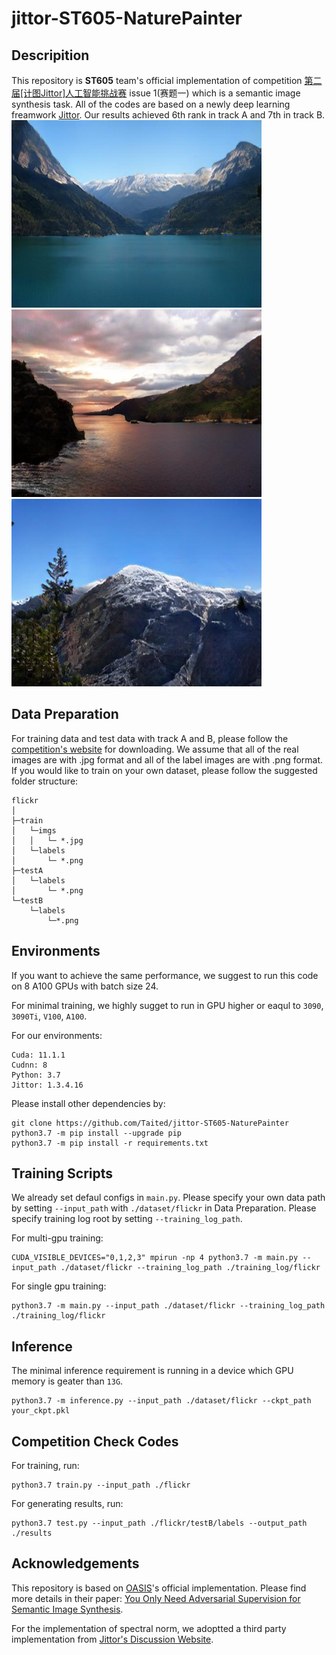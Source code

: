 # jittor-ST605-NaturePainter
## Descripition
This repository is **ST605** team's official implementation of competition [第二届\[计图Jittor\]人工智能挑战赛](https://www.educoder.net/competitions/index/Jittor-3) issue 1(赛题一) which is a semantic image synthesis task. All of the codes are based on a newly deep learning freamwork [Jittor](https://cg.cs.tsinghua.edu.cn/jittor/).  Our results achieved 6th rank in track A and 7th in track B.
<img src="./selects/6763885_1e1de3595e_b.jpg" width="400px"> <img src="./selects/4938686252_5f8e828799_b.jpg" width="400px"> <img src="./selects/26073140953_c90b711711_b.jpg" width="400px">

## Data Preparation
For training data and test data with track A and B, please follow the [competition's website](https://www.educoder.net/competitions/index/Jittor-3) for downloading. We assume that all of the real images are with .jpg format and all of the label images are with .png format. If you would like to train on your own dataset, please follow the suggested folder structure:
```
flickr
│
├─train
│   └─imgs
│   │   └─ *.jpg
│   └─labels
│       └─ *.png
├─testA
│   └─labels
│       └─ *.png
└─testB
    └─labels
        └─*.png
```
## Environments
If you want to achieve the same performance, we suggest to run this code on 8 A100 GPUs with batch size 24. 

For minimal training, we highly sugget to run in GPU higher or eaqul to `3090`, `3090Ti`, `V100`, `A100`.

For our environments:
```
Cuda: 11.1.1
Cudnn: 8
Python: 3.7
Jittor: 1.3.4.16
```
Please install other dependencies by:
```
git clone https://github.com/Taited/jittor-ST605-NaturePainter
python3.7 -m pip install --upgrade pip
python3.7 -m pip install -r requirements.txt
```
## Training Scripts
We already set defaul configs in `main.py`. Please specify your own data path by setting `--input_path` with `./dataset/flickr` in Data Preparation. Please specify training log root by setting `--training_log_path`. 

For multi-gpu training:
```
CUDA_VISIBLE_DEVICES="0,1,2,3" mpirun -np 4 python3.7 -m main.py --input_path ./dataset/flickr --training_log_path ./training_log/flickr
```

For single gpu training:
```
python3.7 -m main.py --input_path ./dataset/flickr --training_log_path ./training_log/flickr
```

## Inference
The minimal inference requirement is running in a device which GPU memory is geater than `13G`.
```
python3.7 -m inference.py --input_path ./dataset/flickr --ckpt_path your_ckpt.pkl
```

## Competition Check Codes
For training, run:
```
python3.7 train.py --input_path ./flickr
```

For generating results, run:
```
python3.7 test.py --input_path ./flickr/testB/labels --output_path ./results
```
## Acknowledgements
This repository is based on [OASIS](https://github.com/boschresearch/OASIS)'s official implementation. Please find more details in their paper: [You Only Need Adversarial Supervision for Semantic Image Synthesis](https://arxiv.org/abs/2012.04781).

For the implementation of spectral norm, we adoptted a third party implementation from [Jittor's Discussion Website](https://discuss.jittor.org/t/topic/194).